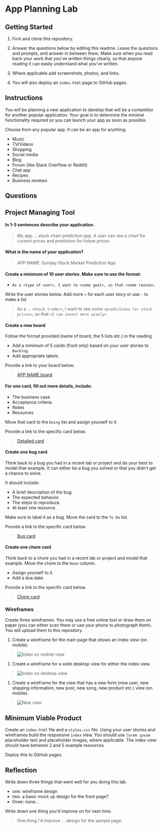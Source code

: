# App Planning Lab

## Getting Started

1. Fork and clone this repository.

1. Answer the questions below by editing this readme. Leave the questions and prompts, and answer in between them. Make sure when you read back your work that you've written things clearly, so that anyone reading it can easily understand what you've written.

1. Where applicable add screenshots, photos, and links.

1. You will also deploy an `index.html` page to GitHub pages.

## Instructions

You will be planning a new application to develop that will be a competitor for another popular application. Your goal is to determine the minimal functionality required so you can launch your app as soon as possible.

Choose from any popular app. It can be an app for anything:

- Music
- TV/Videos
- Shopping
- Social media
- Blog
- Forum (like Stack Overflow or Reddit)
- Chat app
- Recipes
- Business reviews

## Questions

## Project Managing Tool

#### In 1-3 sentences describe your application.

> My app ... stock chart prediction app. A user can see a chart for current prices and prediction for future prices.

#### What is the name of your application?

> APP NAME: Sunday Stock Market Prediction App

#### Create a minimum of 10 user stories. Make sure to use the format:

- `As a <type of user>, I want to <some goal>, so that <some reason>.`

Write the user stories below. Add more `>` for each user story or use `-` to make a list

> As a ... `<Stock trader>`, I want to see some `<predictions for stock prices>`, so that `<I can invest more wisely>`. 

#### Create a new board

Follow the format provided (name of board, the 5 lists etc.) in the reading.

- Add a minimum of 5 cards (front only) based on your user stories to `Backlog`.
- Add appropriate labels.

Provide a link to your board below.

> [APP NAME board]()

#### For one card, fill out more details, include:

- The business case
- Acceptance criteria
- Notes
- Resources

Move that card to the `Doing` list and assign yourself to it.

Provide a link to the specific card below.

> [Detailed card]()

#### Create one bug card.

Think back to a bug you had in a recent lab or project and do your best to model that example.
It can either be a bug you solved or that you didn't get a chance to solve.

It should include:

- A brief description of the bug.
- The expected behavior.
- The steps to reproduce.
- At least one resource.

Make sure to label it as a bug. Move the card to the `To Do` list.

Provide a link to the specific card below.

> [Bug card](https://trello.com/c/irNUFop2)

#### Create one chore card

Think back to a chore you had in a recent lab or project and model that example. Move the chore to the `Done` column.

- Assign yourself to it.
- Add a due date.

Provide a link to the specific card below.

> [Chore card](https://trello.com/c/9qps8zAS)

### Wireframes

Create three wireframes. You may use a free online tool or draw them on paper (you can either scan them or use your phone to photograph them). You will upload them to this repository.

1. Create a wireframe for the main page that shows an index view (on mobile).

> ![Index on mobile view](./img/Untitled.jpg)

1. Create a wireframe for a wide desktop view for either the index view.

> ![Index on desktop view](./img/Untitled%20(1).jpg)

1. Create a wireframe for the view that has a new form (new user, new shipping information, new post, new song, new product etc.) view (on mobile).

> ![New view](./img/Untitled%20(2).jpg)

## Minimum Viable Product

Create an `index.html` file and a `styles.css` file. Using your user stories and wireframes build the responsive `index` view. You should use `lorem ipsum` placeholder text and placeholder images, where applicable. The index view should have between 2 and 5 example resources.

Deploy this to GitHub pages.

## Reflection

Write down three things that went well for you doing this lab.
 
 - one: wireframe design
 - two: a basic mock up design for the front page?
 - three: none...

Write down one thing you'd improve on for next time.

> One thing I'd improve ... design for the sample page.
